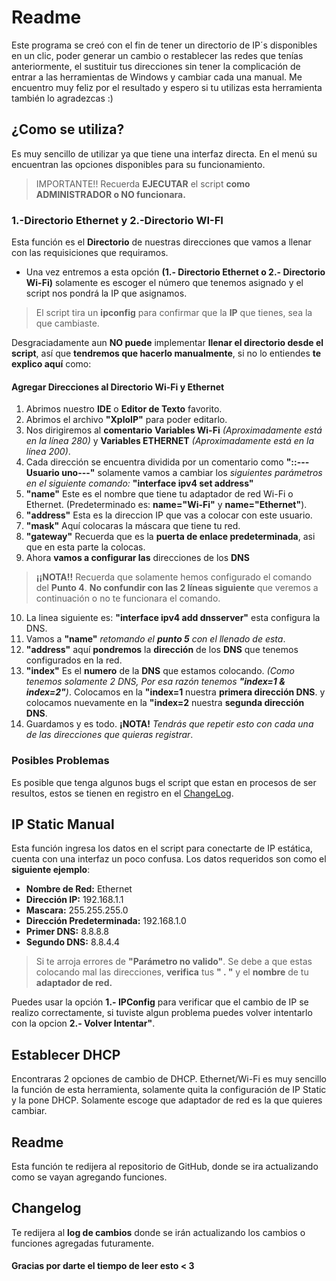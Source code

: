 # Readme
Este programa se creó con el fin de tener un directorio de IP´s disponibles en un clic, poder generar un cambio o restablecer las redes que tenías anteriormente, el sustituir tus direcciones sin tener la complicación de entrar a las herramientas de Windows y cambiar cada una manual.  Me encuentro muy feliz por el resultado y espero si tu utilizas esta herramienta también lo agradezcas :) 

## ¿Como se utiliza?
Es muy sencillo de utilizar ya que tiene una interfaz directa. En el menú su encuentran las opciones disponibles para su funcionamiento.
>IMPORTANTE!!
>Recuerda **EJECUTAR** el script **como ADMINISTRADOR o NO funcionara.**

### 1.-Directorio Ethernet y 2.-Directorio WI-FI
Esta función es el **Directorio** de nuestras direcciones que vamos a llenar con las requisiciones que requiramos. 
  
- Una vez entremos a esta opción **(1.- Directorio Ethernet o 2.- Directorio Wi-Fi)** solamente es escoger el número que tenemos asignado y el script nos pondrá la IP que asignamos. 

>El script tira un **ipconfig** para confirmar que la **IP** que tienes, sea la que cambiaste.

Desgraciadamente aun **NO puede** implementar **llenar el directorio desde el script**, así que **tendremos que hacerlo manualmente**, si no lo entiendes **te explico aquí** como:

#### Agregar Direcciones al Directorio Wi-Fi y Ethernet

1. Abrimos nuestro **IDE** o **Editor de Texto** favorito.
2. Abrimos el archivo **"XploIP"** para poder editarlo.
3. Nos dirigiremos al **comentario** **Variables Wi-Fi** *(Aproximadamente está en la línea 280)* y **Variables ETHERNET** *(Aproximadamente está en la línea 200)*.
4. Cada dirección se encuentra dividida por un comentario como **"::---Usuario uno---"** solamente vamos a cambiar los *siguientes parámetros en el siguiente comando:* **"interface ipv4 set address"** 
5. **"name"** Este es el nombre que tiene tu adaptador de red Wi-Fi o Ethernet.  (Predeterminado es: **name="Wi-Fi"** y **name="Ethernet"**).
6. **"address"** Esta es la direccion IP que vas a colocar con este usuario.
7. **"mask"** Aquí colocaras la máscara que tiene tu red.
8. **"gateway"** Recuerda que es la **puerta de enlace predeterminada**, asi que en esta parte la colocas.
9. Ahora **vamos a configurar las** direcciones de los **DNS**
>**¡¡NOTA!!** Recuerda que solamente hemos configurado el comando del **Punto 4**.
>**No confundir con las 2 líneas siguiente** que veremos a continuación o no te funcionara el comando. 
10. La linea siguiente es: **"interface ipv4 add dnsserver"** esta configura la DNS.
11. Vamos a **"name"** *retomando el **punto 5** con el llenado de esta*.
12. **"address"** aquí **pondremos** la **dirección** de los **DNS** que tenemos configurados en la red.
13. **"index"** Es el **numero** de la **DNS** que estamos colocando. *(Como tenemos solamente 2 DNS, Por esa razón tenemos **"index=1 & index=2"**)*. Colocamos en la **"index=1** nuestra **primera dirección DNS**. y colocamos nuevamente en la **"index=2** nuestra **segunda dirección DNS**.
14. Guardamos y es todo. **¡NOTA!** *Tendrás que repetir esto con cada una de las direcciones que quieras registrar*.

### Posibles Problemas 
Es posible que tenga algunos bugs el script que estan en procesos de ser resultos, estos se tienen en registro en el [ChangeLog](https://github.com/jhosjhos/XploIP/blob/viewer/changelog).

## IP Static Manual
Esta función ingresa los datos en el script para conectarte de IP estática, cuenta con una interfaz un poco confusa. Los datos requeridos son como el **siguiente ejemplo**:
- **Nombre de Red:** Ethernet
- **Dirección IP:** 192.168.1.1
- **Mascara:** 255.255.255.0
- **Dirección Predeterminada:** 192.168.1.0
- **Primer DNS:** 8.8.8.8
- **Segundo DNS:** 8.8.4.4

>Si te arroja errores de **"Parámetro no valido"**. Se debe a que estas colocando mal las direcciones, **verifica** tus **" . "** y el **nombre** de tu **adaptador de red.**

Puedes usar la opción **1.- IPConfig** para verificar que el cambio de IP se realizo correctamente, si tuviste algun problema puedes volver intentarlo con la opcion **2.- Volver Intentar"**.

## Establecer DHCP
Encontraras 2 opciones de cambio de DHCP. Ethernet/Wi-Fi es muy sencillo la función de esta herramienta, solamente quita la configuración de IP Static y la pone DHCP. Solamente escoge que adaptador de red es la que quieres cambiar.

## Readme
Esta función te redijera al repositorio de GitHub, donde se ira actualizando como se vayan agregando funciones. 

## Changelog
Te redijera al **log de cambios** donde se irán actualizando los cambios o funciones agregadas futuramente.
#### Gracias por darte el tiempo de leer esto < 3
